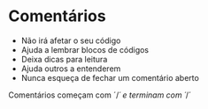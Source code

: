 # Comentários

* Não irá afetar o seu código
* Ajuda a lembrar blocos de códigos
* Deixa dicas para leitura
* Ajuda outros a entenderem
* Nunca esqueça de fechar um comentário aberto

Comentários começam com ´/*´ e terminam com ´*/´